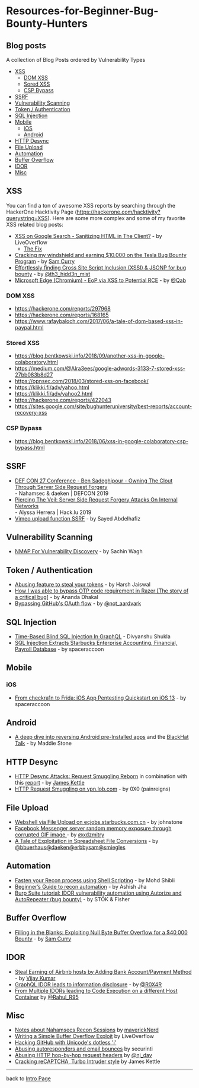 # Resources-for-Beginner-Bug-Bounty-Hunters

## Blog posts
A collection of Blog Posts ordered by Vulnerability Types
- [XSS](#XSS)
    - [DOM XSS](#DOM-XSS)
    - [Sored XSS](#Stored-XSS)
    - [CSP Bypass](#CSP-Bypass)
- [SSRF](#SSRF)
- [Vulnerability Scanning](#Vulnerability-Scanning)
- [Token / Authentication](#Token-/-Authentication)
- [SQL Injection](#SQL-Injection)
- [Mobile](#Mobile)
    - [iOS](#iOS)
    - [Android](#Android)
- [HTTP Desync](#HTTP-Desync)
- [File Upload](#File-Upload)
- [Automation](#Automation)
- [Buffer Overflow](#Buffer-Overflow)
- [IDOR](#IDOR)
- [Misc](#Misc)
## XSS
You can find a ton of awesome XSS reports by searching through the HackerOne Hacktivity Page (https://hackerone.com/hacktivity?querystring=XSS). Here are some more complex and some of my favorite XSS related blog posts:

- [XSS on Google Search - Sanitizing HTML in The Client?](https://www.youtube.com/watch?v=lG7U3fuNw3A) - by LiveOverflow
    - [The Fix](https://github.com/google/closure-library/commit/c79ab48e8e962fee57e68739c00e16b9934c0ffa)
- [Cracking my windshield and earning $10,000 on the Tesla Bug Bounty Program](https://samcurry.net/cracking-my-windshield-and-earning-10000-on-the-tesla-bug-bounty-program/) - by [Sam Curry](https://twitter.com/samwcyo)
- [Effortlessly finding Cross Site Script Inclusion (XSSI) & JSONP for bug bounty](https://medium.com/bugbountywriteup/effortlessly-finding-cross-site-script-inclusion-xssi-jsonp-for-bug-bounty-38ae0b9e5c8a) - by [@th3_hidd3n_mist](https://twitter.com/th3_hidd3n_mist)
- [Microsoft Edge (Chromium) - EoP via XSS to Potential RCE](https://leucosite.com/Edge-Chromium-EoP-RCE/) - by [@Qab](https://twitter.com/qab)
### DOM XSS
- https://hackerone.com/reports/297968
- https://hackerone.com/reports/168165
- https://www.rafaybaloch.com/2017/06/a-tale-of-dom-based-xss-in-paypal.html
### Stored XSS
- https://blog.bentkowski.info/2018/09/another-xss-in-google-colaboratory.html
- https://medium.com/@Alra3ees/google-adwords-3133-7-stored-xss-27bb083b8d27
- https://opnsec.com/2018/03/stored-xss-on-facebook/
- https://klikki.fi/adv/yahoo.html
- https://klikki.fi/adv/yahoo2.html
- https://hackerone.com/reports/422043
- https://sites.google.com/site/bughunteruniversity/best-reports/account-recovery-xss
### CSP Bypass
- https://blog.bentkowski.info/2018/06/xss-in-google-colaboratory-csp-bypass.html

## SSRF
- [DEF CON 27 Conference - Ben Sadeghipour - Owning The Clout Through Server Side Request Forgery](https://www.youtube.com/watch?v=o-tL9ULF0KI)<br>- Nahamsec & daeken | DEFCON 2019
- [Piercing The Veil: Server Side Request Forgery Attacks On Internal Networks](https://peertube.opencloud.lu/videos/watch/40f39bfe-6d3c-40f5-bcab-43f20944ca6a)<br>- Alyssa Herrera | Hack.lu 2019
- [Vimeo upload function SSRF](https://medium.com/@dPhoeniixx/vimeo-upload-function-ssrf-7466d8630437) - by Sayed Abdelhafiz


## Vulnerability Scanning
- [NMAP For Vulnerability Discovery](https://www.peerlyst.com/posts/nmap-for-vulnerability-discovery-sachin-wagh) - by Sachin Wagh

## Token / Authentication
- [Abusing feature to steal your tokens](https://medium.com/@rootxharsh_90844/abusing-feature-to-steal-your-tokens-f15f78cebf74) - by Harsh Jaiswal
- [How I was able to bypass OTP code requirement in Razer [The story of a critical bug]](https://medium.com/bugbountywriteup/how-i-was-able-to-bypass-otp-token-requirement-in-razer-the-story-of-a-critical-bug-fc63a94ad572?) - by Ananda Dhakal
- [Bypassing GitHub's OAuth flow](https://blog.teddykatz.com/2019/11/05/github-oauth-bypass.html) - by [@not_aardvark](https://twitter.com/not_aardvark)


## SQL Injection
- [Time-Based Blind SQL Injection In GraphQL](https://medium.com/bugbountywriteup/time-based-blind-sql-injection-in-graphql-39a25a1dfb3c) - Divyanshu Shukla
- [SQL Injection Extracts Starbucks Enterprise Accounting, Financial, Payroll Database](https://hackerone.com/reports/531051) - by spaceraccoon

## Mobile
### iOS
- [From checkra1n to Frida: iOS App Pentesting Quickstart on iOS 13](https://spaceraccoon.dev/from-checkra1n-to-frida-ios-app-pentesting-quickstart-on-ios-13) - by spaceraccoon
## Android
- [A deep dive into reversing Android pre-Installed apps](https://github.com/maddiestone/ConPresentations/blob/master/Blackhat2019.SecuringTheSystem.pdf) and the [BlackHat Talk](https://www.youtube.com/watch?v=U6qTcpCfuFc) - by Maddie Stone

## HTTP Desync
- [HTTP Desync Attacks: Request Smuggling Reborn](https://portswigger.net/research/http-desync-attacks-request-smuggling-reborn) in combination with this [report](https://hackerone.com/reports/510152) - by [James Kettle](https://twitter.com/albinowax)
- [HTTP Request Smuggling on vpn.lob.com](https://hackerone.com/reports/694604) - by 0X0 (painreigns)

## File Upload
- [Webshell via File Upload on ecjobs.starbucks.com.cn](https://hackerone.com/reports/506646) - by johnstone
- [Facebook Messenger server random memory exposure through corrupted GIF image ](https://www.vulnano.com/2019/03/facebook-messenger-server-random-memory.html) - by [@xdzmitry](https://twitter.com/xdzmitry)
- [A Tale of Exploitation in Spreadsheet File Conversions](https://buer.haus/2019/10/18/a-tale-of-exploitation-in-spreadsheet-file-conversions/) - by [@bbuerhaus](https://twitter.com/bbuerhaus)[@daeken](https://twitter.com/daeken)[@erbbysam](https://twitter.com/erbbysam)[@smiegles](https://twitter.com/smiegles)

## Automation
- [Fasten your Recon process using Shell Scripting](https://medium.com/bugbountywriteup/fasten-your-recon-process-using-shell-scripting-359800905d2a) - by Mohd Shibli
- [Beginner’s Guide to recon automation](https://medium.com/bugbountywriteup/beginners-guide-to-recon-automation-f95b317c6dbb) - by Ashish Jha
- [Burp Suite tutorial: IDOR vulnerability automation using Autorize and AutoRepeater (bug bounty)](https://www.youtube.com/watch?v=3K1-a7dnA60) - by STÖK & Fisher

## Buffer Overflow
- [Filling in the Blanks: Exploiting Null Byte Buffer Overflow for a $40,000 Bounty](https://samcurry.net/filling-in-the-blanks-exploiting-null-byte-buffer-overflow-for-a-40000-bounty/) - by [Sam Curry](https://twitter.com/samwcyo)

## IDOR
- [Steal Earning of Airbnb hosts by Adding Bank Account/Payment Method](https://www.indoappsec.in/2019/12/airbnb-steal-earning-of-airbnb-hosts-by.html) - by [Vijay Kumar ](https://twitter.com/IndoAppSec)
- [GraphQL IDOR leads to information disclosure](https://medium.com/@R0X4R/graphql-idor-leads-to-information-disclosure-175eb560170d) - by [@R0X4R](https://twitter.com/R0X4R)
- [From Multiple IDORs leading to Code Execution on a different Host Container](https://www.rahulr.in/2019/10/idor-to-rce.html?m=1) by [@Rahul_R95](https://twitter.com/Rahul_R95)

## Misc
- [Notes about Nahamsecs Recon Sessions](https://mavericknerd.github.io/knowledgebase/nahamsec/recon_session_1/) by [maverickNerd](https://github.com/maverickNerd)
- [Writing a Simple Buffer Overflow Exploit](https://www.youtube.com/watch?v=oS2O75H57qU) by LiveOverflow
- [Hacking GitHub with Unicode's dotless 'i'](https://eng.getwisdom.io/hacking-github-with-unicode-dotless-i/)
- [Abusing autoresponders and email bounces](https://medium.com/intigriti/abusing-autoresponders-and-email-bounces-9b1995eb53c2) by securinti
- [Abusing HTTP hop-by-hop request headers](https://nathandavison.com/blog/abusing-http-hop-by-hop-request-headers) by [@nj_dav](https://twitter.com/nj_dav)
- [Cracking reCAPTCHA, Turbo Intruder style](https://portswigger.net/research/cracking-recaptcha-turbo-intruder-style) by James Kettle

---
back to [Intro Page](/README.md)